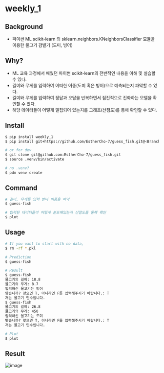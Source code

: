 # weekly_1

## Background
- 파이썬 ML scikit-learn 의 sklearn.neighbors.KNeighborsClassifier 모듈을 이용한 물고기 감별기 (도미, 빙어)

## Why?
- ML 교육 과정에서 배웠던 파이썬 scikit-learn의 전반적인 내용을 이해 및 실습할 수 있다.
- 길이와 무게를 입력하여 어떠한 어종(도미 혹은 빙어)으로 예측되는지 파악할 수 있다.
- 길이와 무게를 입력하여 정답과 오답을 반복하면서 점진적으로 진화하는 모델을 확인할 수 있다.
- 해당 데이터들이 어떻게 밀집되어 있는지를 그래프(산점도)를 통해 확인할 수 있다.

## Install
```bash
$ pip install weekly_1
$ pip install git+https://github.com/EstherCho-7/guess_fish.git@<Branch Name>

# or for dev
$ git clone git@github.com:EstherCho-7/guess_fish.git
$ source .venv/bin/activate

# no .venv?
$ pdm venv create
```

## Command
```bash
# 길이, 무게를 입력 받아 어종을 파악
$ guess-fish

# 입력된 데이터들이 어떻게 분포해있는지 산점도를 통해 확인
$ plot
```

## Usage
```bash
# If you want to start with no data,
$ rm -rf *.pkl

# Prediction
$ guess-fish
```
```bash
# Result
$ guess-fish
물고기의 길이: 10.8
물고기의 무게: 8.7
입력하신 물고기는 빙어
맞습니까? 맞으면 T, 아니라면 F를 입력해주시기 바랍니다.: T
저는 물고기 민수입니다.
$ guess-fish
물고기의 길이: 26.8
물고기의 무게: 450
입력하신 물고기는 도미
맞습니까? 맞으면 T, 아니라면 F를 입력해주시기 바랍니다.: T
저는 물고기 민수입니다.
```
```bash
# Plot
$ plot
```
## Result
![image](https://github.com/user-attachments/assets/93837f7c-f2ec-4e44-b0b4-fbadcf3b7e57)

